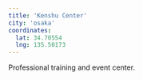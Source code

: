 ```yaml
---
title: 'Kenshu Center'
city: 'osaka'
coordinates:
  lat: 34.70554
  lng: 135.50173
---
```


Professional training and event center.
